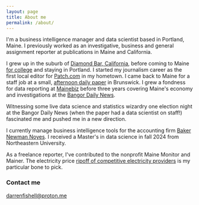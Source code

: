 ```yaml
---
layout: page
title: About me
permalink: /about/
---
```


I'm a business intelligence manager and data scientist based in Portland, Maine. I previously worked as an investigative, business and general assignment reporter at publications in Maine and California.

I grew up in the suburb of [Diamond Bar, California](https://en.wikipedia.org/wiki/Diamond_Bar,_California), before coming to Maine [for college](http://bowdoin.edu) and staying in Portland. I started my journalism career as the first local editor for [Patch.com](https://patch.com/users/darren-fishell) in my hometown. I came back to Maine for a staff job at a small, [afternoon daily paper](http://timesrecord.com) in Brunswick. I grew a fondness for data reporting at [Mainebiz](http://mainebiz.com) before three years covering Maine's economy and investigations at the [Bangor Daily News](http://bangordailynews.com).

Witnessing some live data science and statistics wizardry one election night at the Bangor Daily News (when the paper had a data scientist on staff!) fascinated me and pushed me in a new direction.

I currently manage business intelligence tools for the accounting firm [Baker Newman Noyes](https://www.bnncpa.com/). I received a Master's in data science in fall 2024 from Northeastern University.

As a freelance reporter, I've contributed to the nonprofit Maine Monitor and Mainer. The electricity price [ripoff of competitive electricity providers](https://themainemonitor.org/private-electricity-suppliers-cost-mainers-132-million-more-than-necessary/) is my particular bone to pick.

### Contact me

[darrenfishell@proton.me](mailto:darrenfishell@proton.me)
